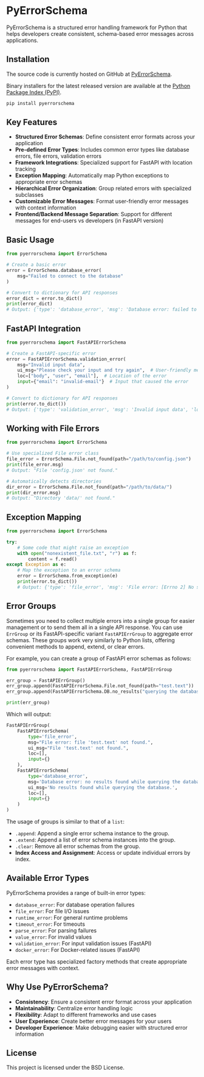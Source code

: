 # PyErrorSchema

PyErrorSchema is a structured error handling framework for Python that helps developers create consistent, schema-based error messages across applications.

## Installation

The source code is currently hosted on GitHub at [PyErrorSchema](https://github.com/sodinfeliz/PyErrorSchema).

Binary installers for the latest released version are available at the [Python Package Index (PyPI)](https://pypi.org/project/pyerrorschema/).

```sh
pip install pyerrorschema
```

## Key Features

- **Structured Error Schemas**: Define consistent error formats across your application
- **Pre-defined Error Types**: Includes common error types like database errors, file errors, validation errors
- **Framework Integrations**: Specialized support for FastAPI with location tracking
- **Exception Mapping**: Automatically map Python exceptions to appropriate error schemas
- **Hierarchical Error Organization**: Group related errors with specialized subclasses
- **Customizable Error Messages**: Format user-friendly error messages with context information
- **Frontend/Backend Message Separation**: Support for different messages for end-users vs developers (in FastAPI version)

## Basic Usage

```python
from pyerrorschema import ErrorSchema

# Create a basic error
error = ErrorSchema.database_error(
    msg="Failed to connect to the database"
)

# Convert to dictionary for API responses
error_dict = error.to_dict()
print(error_dict)
# Output: {'type': 'database_error', 'msg': 'Database error: failed to connect to the database'}
```

## FastAPI Integration

```python
from pyerrorschema import FastAPIErrorSchema

# Create a FastAPI-specific error
error = FastAPIErrorSchema.validation_error(
    msg="Invalid input data",
    ui_msg="Please check your input and try again",  # User-friendly message
    loc=["body", "user", "email"],  # Location of the error
    input={"email": "invalid-email"}  # Input that caused the error
)

# Convert to dictionary for API responses
print(error.to_dict())
# Output: {'type': 'validation_error', 'msg': 'Invalid input data', 'loc': ['body', 'user', 'email'], 'input': {'email': 'invalid-email'}}
```

## Working with File Errors

```python
from pyerrorschema import ErrorSchema

# Use specialized File error class
file_error = ErrorSchema.File.not_found(path="/path/to/config.json")
print(file_error.msg)
# Output: "File 'config.json' not found."

# Automatically detects directories
dir_error = ErrorSchema.File.not_found(path="/path/to/data/")
print(dir_error.msg)
# Output: "Directory 'data/' not found."
```

## Exception Mapping

```python
from pyerrorschema import ErrorSchema

try:
    # Some code that might raise an exception
    with open("nonexistent_file.txt", "r") as f:
        content = f.read()
except Exception as e:
    # Map the exception to an error schema
    error = ErrorSchema.from_exception(e)
    print(error.to_dict())
    # Output: {'type': 'file_error', 'msg': 'File error: [Errno 2] No such file or directory: 'nonexistent_file.txt''}
```

## Error Groups

Sometimes you need to collect multiple errors into a single group for easier management or to send them all in a single API response. You can use `ErrGroup` or its FastAPI-specific variant `FastAPIErrGroup` to aggregate error schemas. These groups work very similarly to Python lists, offering convenient methods to append, extend, or clear errors.

For example, you can create a group of FastAPI error schemas as follows:

```python
from pyerrorschema import FastAPIErrorSchema, FastAPIErrGroup

err_group = FastAPIErrGroup()
err_group.append(FastAPIErrorSchema.File.not_found(path="test.text"))
err_group.append(FastAPIErrorSchema.DB.no_results("querying the database"))

print(err_group)
```

Which will output:

```python
FastAPIErrGroup(
    FastAPIErrorSchema(
        type='file_error',
        msg="File error: file 'test.text' not found.",
        ui_msg="File 'test.text' not found.",
        loc=[],
        input={}
    ),
    FastAPIErrorSchema(
        type='database_error',
        msg='Database error: no results found while querying the database.',
        ui_msg='No results found while querying the database.',
        loc=[],
        input={}
    )
)
```

The usage of groups is similar to that of a `list`:

- `.append`: Append a single error schema instance to the group.
- `.extend`: Append a list of error schema instances into the group.
- `.clear`: Remove all error schemas from the group.
- **Index Access and Assignment**: Access or update individual errors by index.

## Available Error Types

PyErrorSchema provides a range of built-in error types:

- `database_error`: For database operation failures
- `file_error`: For file I/O issues
- `runtime_error`: For general runtime problems
- `timeout_error`: For timeouts
- `parse_error`: For parsing failures
- `value_error`: For invalid values
- `validation_error`: For input validation issues (FastAPI)
- `docker_error`: For Docker-related issues (FastAPI)

Each error type has specialized factory methods that create appropriate error messages with context.

## Why Use PyErrorSchema?

- **Consistency**: Ensure a consistent error format across your application
- **Maintainability**: Centralize error handling logic
- **Flexibility**: Adapt to different frameworks and use cases
- **User Experience**: Create better error messages for your users
- **Developer Experience**: Make debugging easier with structured error information

## License

This project is licensed under the BSD License.
